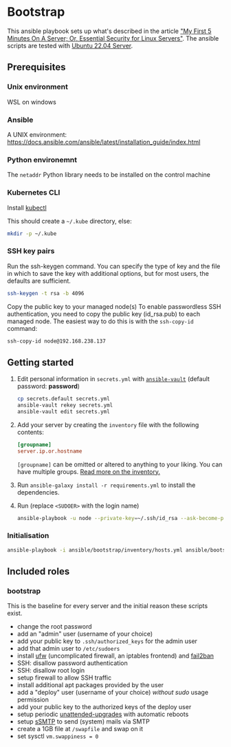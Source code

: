 # Bootstrap

This ansible playbook sets up what's described in the article ["My First 5 Minutes On A Server; Or, Essential Security for Linux Servers"](https://web.archive.org/web/20201112012219/https://plusbryan.com/my-first-5-minutes-on-a-server-or-essential-security-for-linux-servers). The ansible scripts are tested with [Ubuntu 22.04 Server](https://ubuntu.com/download/server).

## Prerequisites

### Unix environment
WSL on windows

### Ansible
A UNIX environment: https://docs.ansible.com/ansible/latest/installation_guide/index.html

### Python environemnt
The `netaddr` Python library needs to be installed on the control machine

### Kubernetes CLI
Install [kubectl](https://kubernetes.io/docs/tasks/tools/)

This should create a `~/.kube` directory, else:

```zsh
mkdir -p ~/.kube
```

### SSH key pairs
Run the ssh-keygen command. You can specify the type of key and the file in which to save the key with additional options, but for most users, the defaults are sufficient.
```zsh
ssh-keygen -t rsa -b 4096
```

Copy the public key to your managed node(s) 
To enable passwordless SSH authentication, you need to copy the public key (id_rsa.pub) to each managed node. The easiest way to do this is with the `ssh-copy-id` command:
```zsh
ssh-copy-id node@192.168.238.137
```

## Getting started

1. Edit personal information in `secrets.yml` with [`ansible-vault`](https://docs.ansible.com/ansible/latest/user_guide/vault.html) (default password: **password**)

   ```sh
   cp secrets.default secrets.yml
   ansible-vault rekey secrets.yml
   ansible-vault edit secrets.yml
   ```

2. Add your server by creating the `inventory` file with the following contents:

   ```ini
   [groupname]
   server.ip.or.hostname
   ```

   `[groupname]` can be omitted or altered to anything to your liking. You can have multiple groups. [Read more on the inventory.](https://docs.ansible.com/ansible/2.9/user_guide/intro_inventory.html)

3. Run `ansible-galaxy install -r requirements.yml` to install the dependencies.

4. Run (replace `<SUDOER>` with the login name)

   ```sh
   ansible-playbook -u node --private-key=~/.ssh/id_rsa --ask-become-pass --ask-vault-pass --inventory-file=inventory playbook.yml
   ```

### Initialisation

```zsh
ansible-playbook -i ansible/bootstrap/inventory/hosts.yml ansible/bootstrap/playbooks/initialise.yml --ask-become-pass --ask-vault-pass
```

## Included roles

### bootstrap

This is the baseline for every server and the initial reason these scripts exist.

- change the root password
- add an "admin" user (username of your choice)
- add your public key to `.ssh/authorized_keys` for the admin user
- add that admin user to `/etc/sudoers`
- install [ufw](https://launchpad.net/ufw) (uncomplicated firewall, an iptables frontend) and [fail2ban](https://www.fail2ban.org/)
- SSH: disallow password authentication
- SSH: disallow root login
- setup firewall to allow SSH traffic
- install additional apt packages provided by the user
- add a "deploy" user (username of your choice) _without sudo_ usage permission
- add your public key to the authorized keys of the deploy user
- setup periodic [unattended-upgrades](https://wiki.debian.org/UnattendedUpgrades) with automatic reboots
- setup [sSMTP](https://wiki.debian.org/sSMTP) to send (system) mails via SMTP
- create a 1GB file at `/swapfile` and swap on it
- set sysctl `vm.swappiness = 0`


